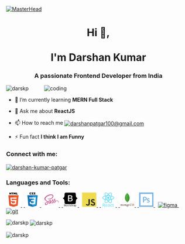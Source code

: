 [![MasterHead](https://blogger.googleusercontent.com/img/b/R29vZ2xl/AVvXsEg218P0FPCeRa0SzU-j_T6N4VZWNhjs0jb5Uyjc343oRwmBXMnK2rdGkW-lxqAGSWbq-_0kbFA4WM3fNJgqjdSzy3x7SfMuOoma_WTIXeacRwYMbAlIE_oKEZGHUaIbPiPiYK4bIugDnclTclVBGtDXimo2Ve8yKyoWQZ33MglLkomiOdDOAEppURVBoA/s16000/Frontend-developer.gif)](https://darskp.io)

<h1 align="center">Hi 👋,<br/><br/> I'm Darshan Kumar</h1>
<h3 align="center">A passionate Frontend Developer from India</h3>
<img src="https://blogger.googleusercontent.com/img/b/R29vZ2xl/AVvXsEhHlbNGhB7QhkHWYvFxhuHaAr7Sr4-lULnLv9BCkQZZbhWINvKJucA9Q6gU3JPcNiRStE3uqqeb3c-WMNtRQRDR5eu9X_IEpZodPo46ZiKaVQZgDAHPvAxjLBTcz13ISeK1WyDn2cdfbTHHim4xJoHw4n-chlaAcRwToBCqx3yNDB451P3AtxUwS-w9Yg/s16000/l.gif" align="right" alt="coding" width="400">
<p align="left"> <img src="https://komarev.com/ghpvc/?username=darskp&label=Profile%20views&color=0e75b6&style=flat" alt="darskp" /> </p>

- 🌱 I’m currently learning **MERN Full Stack**

- 💬 Ask me about **ReactJS**

- <p align="left">📫 How to reach me  <a href="#"><img align="center" src="https://blogger.googleusercontent.com/img/b/R29vZ2xl/AVvXsEhKTqkOd70oRB2GhA_OqlaolZcKARbY5YuYhgvDpcg3HnIrH8QBXC4d6UnYfrMM9gs8GF3QhJuJ5M4wlHT1NQiK9wV_QjEcDqP_uZsfUMGUziTSDfA-f_qO_68qF-tzpIHWnOt1rCnOcuRwDwPQgidCWIftU9ETt-AEKgRzsLIzanoRILN47JBlGKMnhA/s16000/Capture.PNG" height="22" alt="darshanpatgar100@gmail.com" /> </a></p>
- ⚡ Fun fact **I think I am Funny**

<h3 align="left">Connect with me:</h3>
<p align="left">
<a href="https://linkedin.com/in/darshan-kumar-patgar" target="blank"><img align="center" src="https://raw.githubusercontent.com/rahuldkjain/github-profile-readme-generator/master/src/images/icons/Social/linked-in-alt.svg" alt="darshan-kumar-patgar" height="30" width="40" /></a>
</p>

<h3 align="left">Languages and Tools:</h3>
<p align="left"><a href="https://www.w3.org/html/" target="_blank" rel="noreferrer"> <img
                src="https://raw.githubusercontent.com/devicons/devicon/master/icons/html5/html5-original-wordmark.svg"
                alt="html5" width="40" height="40" /> </a>&nbsp;<a href="https://www.w3schools.com/css/" target="_blank" rel="noreferrer"> <img
                    src="https://raw.githubusercontent.com/devicons/devicon/master/icons/css3/css3-original-wordmark.svg"
                    alt="css3" width="40" height="40" /> </a>&nbsp; <a href="https://sass-lang.com" target="_blank" rel="noreferrer"> <img
                            src="https://raw.githubusercontent.com/devicons/devicon/master/icons/sass/sass-original.svg"
                            alt="sass" width="40" height="40" /> </a>&nbsp;<a href="https://getbootstrap.com" target="_blank" rel="noreferrer"> <img
                    src="https://raw.githubusercontent.com/devicons/devicon/master/icons/bootstrap/bootstrap-plain-wordmark.svg"
                    alt="bootstrap" width="40" height="40" /> </a> &nbsp;
                     <a href="https://developer.mozilla.org/en-US/docs/Web/JavaScript" target="_blank" rel="noreferrer"> <img
                    src="https://raw.githubusercontent.com/devicons/devicon/master/icons/javascript/javascript-original.svg"
                    alt="javascript" width="40" height="40" /> </a>&nbsp;<a href="https://reactjs.org/" target="_blank" rel="noreferrer"> <img
                              src="https://raw.githubusercontent.com/devicons/devicon/master/icons/react/react-original-wordmark.svg"
                              alt="react" width="40" height="40" /> </a>&nbsp;<a href="https://www.mongodb.com/" target="_blank"
                rel="noreferrer"> <img
                    src="https://raw.githubusercontent.com/devicons/devicon/master/icons/mongodb/mongodb-original-wordmark.svg"
                    alt="mongodb" width="40" height="40" /> </a>&nbsp;<a href="https://www.photoshop.com/en" target="_blank"
                rel="noreferrer"> <img
                    src="https://raw.githubusercontent.com/devicons/devicon/master/icons/photoshop/photoshop-line.svg"
                    alt="photoshop" width="40" height="40" /> </a>&nbsp; <a href="https://www.figma.com/" target="_blank" rel="noreferrer"> <img
                                src="https://www.vectorlogo.zone/logos/figma/figma-icon.svg" alt="figma" width="40"
                                height="40" /> </a>&nbsp;<a href="https://git-scm.com/" target="_blank" rel="noreferrer"> <img
                              src="https://www.vectorlogo.zone/logos/git-scm/git-scm-icon.svg" alt="git" width="40"
                              height="40" /></a></p>




<p><img align="left" src="https://github-readme-stats.vercel.app/api/top-langs?username=darskp&show_icons=true&locale=en&layout=compact" alt="darskp" /></p>

<p>&nbsp;<img align="center" src="https://github-readme-stats.vercel.app/api?username=darskp&show_icons=true&locale=en" alt="darskp" /></p>

<p><img align="center" src="https://github-readme-streak-stats.herokuapp.com/?user=darskp&" alt="darskp" /></p>
